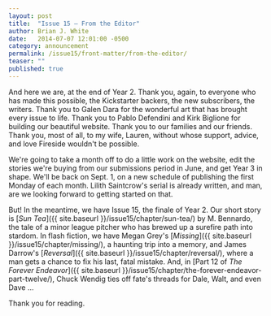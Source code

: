 ```yaml
---
layout: post
title:  "Issue 15 — From the Editor"
author: Brian J. White
date:   2014-07-07 12:01:00 -0500
category: announcement
permalink: /issue15/front-matter/from-the-editor/
teaser: ""
published: true
---
```


And here we are, at the end of Year 2. Thank you, again, to everyone who has made this possible, the Kickstarter backers, the new subscribers, the writers. Thank you to Galen Dara for the wonderful art that has brought every issue to life. Thank you to Pablo Defendini and Kirk Biglione for building our beautiful website. Thank you to our families and our friends. Thank you, most of all, to my wife, Lauren, without whose support, advice, and love Fireside wouldn't be possible.

We're going to take a month off to do a little work on the website, edit the stories we're buying from our submissions period in June, and get Year 3 in shape. We'll be back on Sept. 1, on a new schedule of publishing the first Monday of each month. Lilith Saintcrow's serial is already written, and man, are we looking forward to getting started on that.

But! In the meantime, we have Issue 15, the finale of Year 2. Our short story is [_Sun Tea_]({{ site.baseurl }}/issue15/chapter/sun-tea/) by M. Bennardo, the tale of a minor league pitcher who has brewed up a surefire path into stardom. In flash fiction, we have Megan Grey's [_Missing_]({{ site.baseurl }}/issue15/chapter/missing/), a haunting trip into a memory, and James Darrow's [_Reversal_]({{ site.baseurl }}/issue15/chapter/reversal/), where a man gets a chance to fix his last, fatal mistake. And, in [Part 12 of _The Forever Endeavor_]({{ site.baseurl }}/issue15/chapter/the-forever-endeavor-part-twelve/), Chuck Wendig ties off fate's threads for Dale, Walt, and even Dave …

Thank you for reading.
